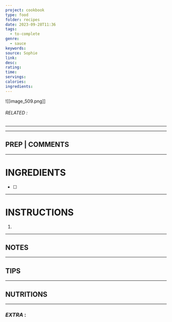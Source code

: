```yaml
---
project: cookbook
type: food
folder: recipes
date: 2023-09-28T11:36
tags:
  - to-complete
genre:
  - sauce
keywords: 
source: Sophie
link: 
desc: 
rating: 
time: 
servings: 
calories: 
ingredients:
---
```


![[image_509.png]]
###### *RELATED* : 
---


---
## PREP | COMMENTS



---
# INGREDIENTS

- [ ] 

---
# INSTRUCTIONS

1. 

---
## NOTES



---
## TIPS



---
## NUTRITIONS



---
### *EXTRA* :



